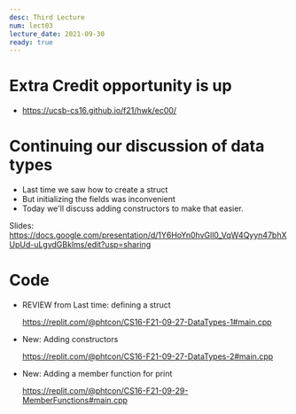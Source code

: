 ```yaml
---
desc: Third Lecture
num: lect03
lecture_date: 2021-09-30
ready: true
---
```


# Extra Credit opportunity is up

* <https://ucsb-cs16.github.io/f21/hwk/ec00/>

# Continuing our discussion of data types

* Last time we saw how to create a struct
* But initializing the fields was inconvenient
* Today we'll discuss adding constructors to make that easier.

Slides: <https://docs.google.com/presentation/d/1Y6HoYn0hvGll0_VqW4Qyyn47bhXUpUd-uLgvdGBklms/edit?usp=sharing>

# Code

* REVIEW from Last time: defining a struct
  
  <https://replit.com/@phtcon/CS16-F21-09-27-DataTypes-1#main.cpp>
  
* New: Adding constructors
 
  <https://replit.com/@phtcon/CS16-F21-09-27-DataTypes-2#main.cpp>
  
* New: Adding a member function for print

  <https://replit.com/@phtcon/CS16-F21-09-29-MemberFunctions#main.cpp>

